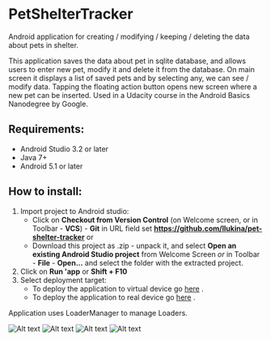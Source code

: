 # PetShelterTracker
Android application for creating / modifying / keeping / deleting the data about pets in shelter.

This application saves the data about pet in sqlite database, and allows users to enter new pet, modify it and delete it from the database. On main screen it displays a list of saved pets and by selecting any, we can see / modify data. Tapping the floating action button opens new screen where a new pet can be inserted. 
Used in a Udacity course in the Android Basics Nanodegree by Google.



## Requirements:
- Android Studio 3.2 or later
- Java 7+
- Android 5.1 or later



## How to install:
1. Import project to Android studio:
    - Click on **Checkout from Version Control** (on Welcome screen, or in Toolbar - **VCS**) - **Git** in URL field set **https://github.com/llukina/pet-shelter-tracker** or
    - Download this project as .zip - unpack it, and select **Open an existing Android Studio project** from Welcome Screen _or_ in Toolbar - **File** - **Open...** and select the folder with the extracted project.
2. Click on **Run 'app** or **Shift + F10**
3. Select deployment target:
   - To deploy the application to virtual device go [here](https://developer.android.com/studio/run/emulator) .
   - To deploy the application to real device go [here](https://developer.android.com/studio/run/device) .


Application uses LoaderManager to manage Loaders.

![Alt text](Screenshot_1.png?raw=true "Empty view")
![Alt text](Screenshot_2.png?raw=true "Insert dummy data")
![Alt text](Screenshot_3.png?raw=true "Discard changes")
![Alt text](Screenshot_4.png?raw=true "Edit pet")

